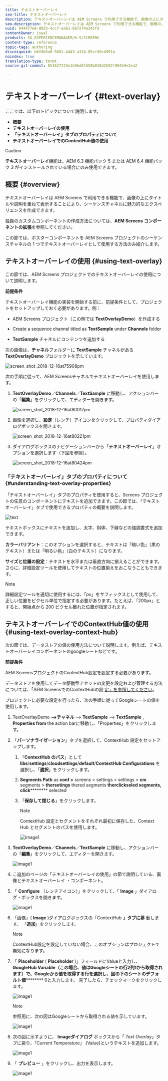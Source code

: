 ```yaml
---
title: テキストオーバーレイ
seo-title: テキストオーバーレイ
description: テキストオーバーレイは AEM Screens で利用できる機能で、画像の上にタイトルや説明を重ねて表示することにより、シーケンスチャネルに魅力的なエクスペリエンスを作成できます。このページでは、この機能について詳しく見ていきます。
seo-description: テキストオーバーレイは AEM Screens で利用できる機能で、画像の上にタイトルや説明を重ねて表示することにより、シーケンスチャネルに魅力的なエクスペリエンスを作成できます。このページでは、この機能について詳しく見ていきます。
uuid: 944477e8-0025-4cc7-aa61-6b72f4a245fd
contentOwner: jsyal
products: SG_EXPERIENCEMANAGER/6.5/SCREENS
content-type: reference
topic-tags: authoring
discoiquuid: b6fdb5a0-5601-4443-a3f4-85cc90c49914
noindex: true
translation-type: tm+mt
source-git-commit: 651627223e1b9bd0f650b010d2b92f004b9e2ea2

---
```



# テキストオーバーレイ {#text-overlay}

ここでは、以下のトピックについて説明します。

* **概要**
* **テキストオーバーレイの使用**
* **「テキストオーバーレイ」タブのプロパティについて**
* **テキストオーバーレイでのContextHub値の使用**

>[!CAUTION]
>
>**テキストオーバーレイ**&#x200B;機能は、AEM 6.3 機能パック 5 または AEM 6.4 機能パック 3 がインストールされている場合にのみ使用できます。

## 概要 {#overview}

テキストオーバーレイは AEM Screens で利用できる機能で、画像の上にタイトルや説明を重ねて表示することにより、シーケンスチャネルに魅力的なエクスペリエンスを作成できます。

独自のカスタムコンポーネントの作成方法については、**AEM Screens コンポーネントの拡張**&#x200B;を参照してください。

この節では、ポスターコンポーネントを AEM Screens プロジェクトのシーケンスチャネルの 1 つでテキストオーバーレイとして使用する方法のみ紹介します。

## テキストオーバーレイの使用 {#using-text-overlay}

この節では、AEM Screens プロジェクトでのテキストオーバーレイの使用について説明します。

**前提条件**

テキストオーバーレイ機能の実装を開始する前に、前提条件として、プロジェクトをセットアップしておく必要があります。例：

* AEM Screens プロジェクト（この例では **TextOverlayDemo**）を作成する

* Create a sequence channel titled as **TextSample** under **Channels** folder

* **TextSample** チャネルにコンテンツを追加する

次の画像は、**チャネル**&#x200B;フォルダーに **TextSample** チャネルがある **TextOverlayDemo** プロジェクトを示しています。

![screen_shot_2018-12-16at75908pm](assets/screen_shot_2018-12-16at75908pm.png)

次の手順に従って、AEM Screensチャネルでテキストオーバーレイを使用します。

1. **TextOverlayDemo**／**Channels**／**TextSample** に移動し、アクションバーの「**編集**」をクリックして、エディターを開きます。

   ![screen_shot_2018-12-16at80017pm](assets/screen_shot_2018-12-16at80017pm.png)

1. 画像を選択し、**設定**（レンチ）アイコンをクリックして、プロパティダイアログボックスを開きます。

   ![screen_shot_2018-12-16at80221pm](assets/screen_shot_2018-12-16at80221pm.png)

1. ダイアログボックスのナビゲーションバーから「**テキストオーバーレイ**」オプションを選択します（下図を参照）。

   ![screen_shot_2018-12-16at80424pm](assets/screen_shot_2018-12-16at80424pm.png)

### 「テキストオーバーレイ」タブのプロパティについて {#understanding-text-overlay-properties}

「テキストオーバーレイ」タブのプロパティを使用すると、Screens プロジェクトの任意のコンポーネントにテキストを追加できます。この節では、「テキストオーバーレイ」タブで使用できるプロパティの概要を説明します。

![text](assets/text.gif)

テキストボックスにテキストを追加し、太字、斜体、下線などの強調書式を追加できます。

**カラーバリアント**：このオプションを選択すると、テキストは「暗い色」（黒のテキスト）または「明るい色」（白のテキスト）になります。

**サイズと位置の設定**：テキストを水平または垂直方向に揃えることができます。さらに、詳細設定ツールを使用してテキストの位置揃えをおこなうこともできます。

>[!NOTE]
>
>詳細設定ツールを適切に使用するには、「px」をサフィックスとして使用して、正しい位置をピクセル単位で指定する必要があります。たとえば、「200px」とすると、開始点から 200 ピクセル離れた位置が指定されます。

## テキストオーバーレイでのContextHub値の使用 {#using-text-overlay-context-hub}

次の節では、データストアの値の使用方法について説明します。例えば、テキストオーバーレイコンポーネントのgoogleシートなどです。

**前提条件**

AEM ScreensプロジェクトのContextHub設定を設定する必要があります。

データストアを使用してデータ駆動型アセットの変更を設定および管理する方法については、「AEM ScreensでのContextHubの設 [定」を参照してください](https://docs.adobe.com/content/help/en/experience-manager-screens/user-guide/developing/configuring-context-hub.html)。

プロジェクトに必要な設定を行ったら、次の手順に従ってGoogleシートの値を使用します。

1. TextOverlayDemo **—>チャネル** —> **TextSample** —> **TextSample** , **Properties from** the action barに移動し、「Properties」をクリックします。

1. 「**パーソナライゼーション**」タブを選択して、ContextHub 設定をセットアップします。

   1. 「**ContextHub のパス**」として **libs**/**settings**/**cloudsettings**/**default**/**ContextHub Configurations** を選択し、「**選択**」をクリックします。

   1. **Segments Path** as **conf >** screens > settings > settings > **cm** segments > **thersetings** thered segments **therclickseled segments, click********** selected

   1. 「**保存して閉じる**」をクリックします。

      >[!NOTE]
      >
      >ContextHub 設定とセグメントをそれぞれ最初に保存した、Context Hub とセグメントのパスを使用します。

      ![image1](/help/user-guide/assets/text-overlay/text-overlay8.png)

1. **TextOverlayDemo**／**Channels**／**TextSample** に移動し、アクションバーの「**編集**」をクリックして、エディターを開きます。

   ![image1](/help/user-guide/assets/text-overlay/text-overlay1.png)

1. こ追加のページの「テキストオーバーレイの使用」の節で説明している、画像とテキストオーバーレイ [](/help/user-guide/text-overlay.md#using-text-overlay) ・コンポーネント。

1. 「 **Configure** （レンチアイコン）」をクリックして、「 **Image** 」ダイアログ・ボックスを開きます。

   ![image1](/help/user-guide/assets/text-overlay/text-overlay4.png)

1. 「画像」( **Image** )ダイアログボックスの「ContextHub **」タブに移** 動します。 「**追加**」をクリックします。

   >[!NOTE]
   >ContextHub設定を設定していない場合、このオプションはプロジェクトで無効になります。

1. 「 **Placeholder** ( **Placeholder** )」フィールドにValueと入力し、 **GoogleHub Variable（この場合、値はGoogleシートの行2列1から取得されます）で、Googleから値を取得する行を選択し、図の下のシートのデフォルト値********** 0と入力します。 完了したら、チェックマークをクリックします。

   ![image1](/help/user-guide/assets/text-overlay/text-overlay5.png)

   >[!NOTE]
   >参照用に、次の図はGoogleシートから取得される値を示しています。

   ![image1](/help/user-guide/assets/text-overlay/text-overlay6.png)

1. 次の図に示すように、 **Imageダイアログ** ボックスから「 *Text Overlay*」タブに戻り、「Current Temperature」 {Value}というテキストを追加します。

   ![image1](/help/user-guide/assets/text-overlay/text-overlay7.png)

1. 「 **プレビュー** 」をクリックし、出力を表示します。

   ![image1](/help/user-guide/assets/text-overlay/text-overlay10.png)















